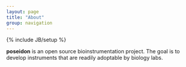 ```yaml
---
layout: page
title: "About"
group: navigation
---
```


{% include JB/setup %}

__poseidon__ is an open source bioinstrumentation project. The goal is to develop instruments that are readily adoptable by biology labs.
